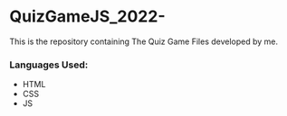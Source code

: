 # QuizGameJS_2022-
This is the repository containing The Quiz Game Files developed by me. <br>
### Languages Used:
<ul>
  <li>HTML</li>
  <li>CSS</li>
  <li>JS</li>
</ul>
